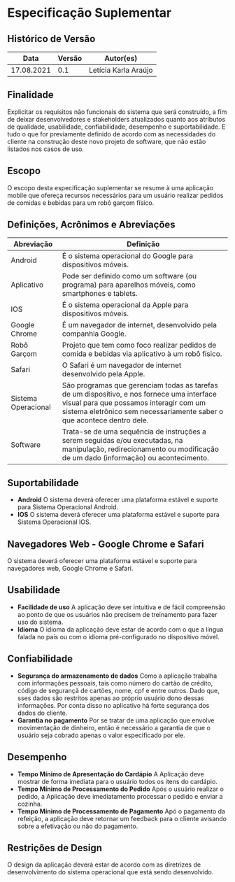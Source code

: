# Especificação Suplementar
## Histórico de Versão


| Data | Versão | Autor(es) |
| -------- | -------- | -------- |
| 17.08.2021     | 0.1     | Letícia Karla Araújo     |

## Finalidade
Explicitar os requisitos não funcionais do sistema que será construído, a fim de deixar desenvolvedores e stakeholders atualizados quanto aos atributos de qualidade, usabilidade, confiabilidade, desempenho e suportabilidade. E tudo o que for previamente definido de acordo com as necessidades do cliente na construção deste novo projeto de software, que não estão listados nos casos de uso.

## Escopo
O escopo desta especificação suplementar se resume à uma aplicação mobile que ofereça recursos necessários para um usuário realizar pedidos de comidas e bebidas para um robô garçom físico.

## Definições, Acrônimos e Abreviações

| Abreviação | Definição |
| -------- | -------- |
| Android | É o sistema operacional do Google para dispositivos móveis. |
| Aplicativo | Pode ser definido como um software (ou programa) para aparelhos móveis, como smartphones e tablets. |
| IOS | É o sistema operacional da Apple para dispositivos móveis. |
| Google Chrome | É um navegador de internet, desenvolvido pela companhia Google. |
| Robô Garçom | Projeto que tem como foco realizar pedidos de comida e bebidas via aplicativo à um robô físico. |
| Safari | O Safari é um navegador de internet desenvolvido pela Apple. |
| Sistema Operacional | São programas que gerenciam todas as tarefas de um dispositivo, e nos fornece uma interface visual para que possamos interagir com um sistema eletrônico sem necessariamente saber o que acontece dentro dele. |
| Software | Trata-se de uma sequência de instruções a serem seguidas e/ou executadas, na manipulação, redirecionamento ou modificação de um dado (informação) ou acontecimento. |


## Suportabilidade
* **Android**
O sistema deverá oferecer uma plataforma estável e suporte para Sistema Operacional Android.
* **IOS**
O sistema deverá oferecer uma plataforma estável e suporte para Sistema Operacional IOS.

## Navegadores Web - Google Chrome e Safari 
O sistema deverá oferecer uma plataforma estável e suporte para navegadores web, Google Chrome e Safari.

## Usabilidade
* **Facilidade de uso**
    A aplicação deve ser intuitiva e de fácil compreensão ao ponto de que os usuários não precisem de treinamento para fazer uso do sistema.
* **Idioma**
    O idioma da aplicação deve estar de acordo com o que a língua falada no país ou com o idioma pré-configurado no dispositivo móvel.

## Confiabilidade
* **Segurança do armazenamento de dados**
    Como a aplicação trabalha com informações pessoais, tais como número do cartão de crédito, código de segurançã de cartões, nome, cpf e entre outros. Dado que, sses dados são restritos apenas ao próprio usuário dono dessas informações. Por conta disso no aplicativo há forte segurança dos dados do cliente.
* **Garantia no pagamento**
    Por se tratar de uma aplicação que envolve movimentação de dinheiro, então é necessário a garantia de que o usuário seja cobrado apenas o valor especificado por ele.

## Desempenho
* **Tempo Mínimo de Apresentação do Cardápio**
    A Aplicação deve mostrar de forma imediata para o usuário todos os itens do cardápio.
* **Tempo Mínimo de Processamento do Pedido**
    Após o usuário realizar o pedido, a Aplicação deve imediatamento processar o pedido e enviar a cozinha. 
* **Tempo Mínimo de Processamento de Pagamento**
    Apó o pagamento da refeição, a aplicação deve retornar um feedback para o cliente avisando sobre a efetivação ou não do pagamento.
    
## Restrições de Design
O design da aplicação deverá estar de acordo com as diretrizes de desenvolvimento do sistema operacional que está sendo desenvolvido.

    





